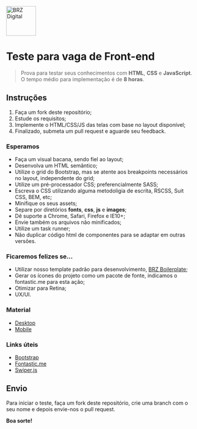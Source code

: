 <img src="http://assets.brzdigital.com.br/brzdigital.svg" alt="BRZ Digital" width="80">

# **Teste para vaga de Front-end**

> Prova para testar seus conhecimentos com **HTML**, **CSS** e **JavaScript**.<br>
> O tempo médio para implementação é de **8 horas**.

## Instruções

1. Faça um fork deste repositório;
2. Estude os requisitos;
3. Implemente o HTML/CSS/JS das telas com base no layout disponível;
4. Finalizado, submeta um pull request e aguarde seu feedback.

### Esperamos

* Faça um visual bacana, sendo fiel ao layout;
* Desenvolva um HTML semântico;
* Utilize o grid do Bootstrap, mas se atente aos breakpoints necessários no layout, independente do grid;
* Utilize um pré-processador CSS; preferencialmente SASS;
* Escreva o CSS utilizando alguma metodoligia de escrita, RSCSS, Suit CSS, BEM, etc;
* Minifique os seus assets;
* Separe por diretórios <b>fonts</b>, <b>css</b>, <b>js</b> e <b>images</b>;
* Dê suporte a Chrome, Safari, Firefox e IE10+;
* Envie também os arquivos não minificados;
* Utilize um task runner;
* Não duplicar código html de componentes para se adaptar em outras versões.

### Ficaremos felizes se...

* Utilizar nosso template padrão para desenvolvimento, [BRZ Boilerplate](https://github.com/brz-digital/brz-boilerplate);
* Gerar os ícones do projeto como um pacote de fonte, indicamos o fontastic.me para esta ação;
* Otimizar para Retina;
* UX/UI.

### Material

* [Desktop](https://invis.io/9ABV8CGV4)
* [Mobile](https://invis.io/ECBV8B92H)

### Links úteis

* [Bootstrap](http://getbootstrap.com)
* [Fontastic.me](https://fontastic.me)
* [Swiper.js](http://idangero.us/swiper)

## Envio

Para iniciar o teste, faça um fork deste repositório, crie uma branch com o seu nome e depois envie-nos o pull request.

**Boa sorte!**